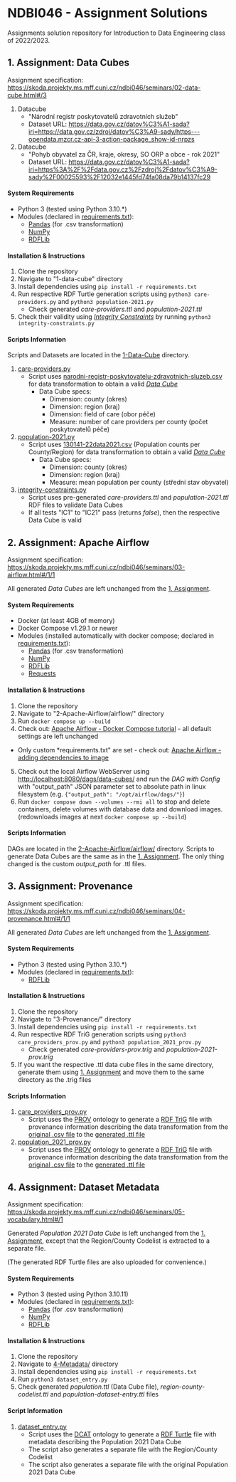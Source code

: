 # NDBI046 - Assignment Solutions
Assignments solution repository for Introduction to Data Engineering class of 2022/2023.

## 1. Assignment: Data Cubes

Assignment specification: https://skoda.projekty.ms.mff.cuni.cz/ndbi046/seminars/02-data-cube.html#/3

1. Datacube
    - "Národní registr poskytovatelů zdravotních služeb"
    - Dataset URL: https://data.gov.cz/datov%C3%A1-sada?iri=https://data.gov.cz/zdroj/datov%C3%A9-sady/https---opendata.mzcr.cz-api-3-action-package_show-id-nrpzs
2. Datacube
    - "Pohyb obyvatel za ČR, kraje, okresy, SO ORP a obce - rok 2021"
    - Dataset URL: https://data.gov.cz/datov%C3%A1-sada?iri=https%3A%2F%2Fdata.gov.cz%2Fzdroj%2Fdatov%C3%A9-sady%2F00025593%2F12032e1445fd74fa08da79b14137fc29

#### System Requirements
- Python 3 (tested using Python 3.10.*)
- Modules (declared in [requirements.txt](1-Data-Cube/requirements.txt)):
  - [Pandas](https://pandas.pydata.org/) (for .csv transformation)
  - [NumPy](https://numpy.org/doc/stable/)
  - [RDFLib](https://rdflib.readthedocs.io/en/stable/index.html)

#### Installation & Instructions
1. Clone the repository
2. Navigate to "1-data-cube" directory
3. Install dependencies using `pip install -r requirements.txt`
4. Run respective RDF Turtle generation scripts using `python3 care-providers.py` and `python3 population-2021.py`
    - Check generated *care-providers.ttl* and *population-2021.ttl*
1. Check their validity using [*Integrity Constraints*](https://www.w3.org/TR/vocab-data-cube/#wf-rules) by running `python3 integrity-constraints.py`

#### Scripts Information

Scripts and Datasets are located in the [1-Data-Cube](1-Data-Cube) directory.

1. [care-providers.py](1-Data-Cube/care-providers.py)
    - Script uses [narodni-registr-poskytovatelu-zdravotnich-sluzeb.csv](care-providers/narodni-registr-poskytovatelu-zdravotnich-sluzeb.csv) for data transformation to obtain a valid [*Data Cube*](https://www.w3.org/TR/vocab-data-cube/)
      - Data Cube specs:
        - Dimension: county (okres)
        - Dimension: region (kraj)
        - Dimension: field of care (obor péče)
        - Measure: number of care providers per county (počet poskytovatelů péče)
2. [population-2021.py](1-Data-Cube/population-2021.py)
    - Script uses [130141-22data2021.csv](population-2021/130141-22data2021.csv) (Population counts per County/Region) for data transformation to obtain a valid [*Data Cube*](https://www.w3.org/TR/vocab-data-cube/)
      - Data Cube specs:
        - Dimension: county (okres)
        - Dimension: region (kraj)
        - Measure: mean population per county (střední stav obyvatel)
3. [integrity-constraints.py](1-Data-Cube/integrity-constraints.py)
    - Script uses pre-generated *care-providers.ttl* and *population-2021.ttl* RDF files to validate Data Cubes
    - If all tests "IC1" to "IC21" pass (returns *false*), then the respective Data Cube is valid


## 2. Assignment: Apache Airflow

Assignment specification: https://skoda.projekty.ms.mff.cuni.cz/ndbi046/seminars/03-airflow.html#/1/1

All generated *Data Cubes* are left unchanged from the [1. Assignment](#1-assignment-data-cubes).

#### System Requirements
- Docker (at least 4GB of memory)
- Docker Compose v1.29.1 or newer
- Modules (installed automatically with docker compose; declared in [requirements.txt](2-Apache-Airflow/airflow/requirements.txt)):
  - [Pandas](https://pandas.pydata.org/) (for .csv transformation)
  - [NumPy](https://numpy.org/doc/stable/)
  - [RDFLib](https://rdflib.readthedocs.io/en/stable/index.html)
  - [Requests](https://requests.readthedocs.io/en/latest/)

#### Installation & Instructions
1. Clone the repository
2. Navigate to "2-Apache-Airflow/airflow/" directory
3. Run `docker compose up --build`
4. Check out: [Apache Airflow - Docker Compose tutorial](https://airflow.apache.org/docs/apache-airflow/stable/howto/docker-compose/index.html) - all default settings are left unchanged
  - Only custom *requirements.txt" are set - check out: [Apache Airflow - adding dependencies to image](https://airflow.apache.org/docs/apache-airflow/stable/howto/docker-compose/index.html#special-case-adding-dependencies-via-requirements-txt-file)
5. Check out the local Airflow WebServer using [http://localhost:8080/dags/data-cubes/](http://localhost:8080/dags/data-cubes/) and run the *DAG with Config* with "output_path" JSON parameter set to absolute path in linux filesystem (e.g. `{"output_path": "/opt/airflow/dags/"}`)
6. Run `docker compose down --volumes --rmi all` to stop and delete containers, delete volumes with database data and download images. (redownloads images at next `docker compose up --build`)

#### Scripts Information

DAGs are located in the [2-Apache-Airflow/airflow/](2-Apache-Airflow/airflow/dags) directory. Scripts to generate Data Cubes are the same as in the [1. Assignment](#1-assignment-data-cubes). The only thing changed is the custom *output_path* for .ttl files.


## 3. Assignment: Provenance

Assignment specification: https://skoda.projekty.ms.mff.cuni.cz/ndbi046/seminars/04-provenance.html#/1/1

All generated *Data Cubes* are left unchanged from the [1. Assignment](#1-assignment-data-cubes).

#### System Requirements
- Python 3 (tested using Python 3.10.*)
- Modules (declared in [requirements.txt](3-Provenance/requirements.txt)):
  - [RDFLib](https://rdflib.readthedocs.io/en/stable/index.html)

#### Installation & Instructions
1. Clone the repository
2. Navigate to "3-Provenance/" directory
3. Install dependencies using `pip install -r requirements.txt`
4. Run respective RDF TriG generation scripts using `python3 care_providers_prov.py` and `python3 population_2021_prov.py`
    - Check generated *care-providers-prov.trig* and *population-2021-prov.trig*
5. If you want the respective .ttl data cube files in the same directory, generate them using [1. Assignment](#1-assignment-data-cubes) and move them to the same directory as the .trig files

#### Scripts Information

1. [care_providers_prov.py](3-Provenance/care_providers_prov.py)
    - Script uses the [PROV](https://www.w3.org/TR/prov-overview/) ontology to generate a [RDF TriG](https://www.w3.org/TR/trig/) file with provenance information describing the data transformation from the [original .csv file](1-Data-Cube/care-providers/narodni-registr-poskytovatelu-zdravotnich-sluzeb.csv) to the [generated .ttl file](1-Data-Cube/care-providers.ttl)
2. [population_2021_prov.py](3-Provenance/population_2021_prov.py)
    - Script uses the [PROV](https://www.w3.org/TR/prov-overview/) ontology to generate a [RDF TriG](https://www.w3.org/TR/trig/) file with provenance information describing the data transformation from the [original .csv file](1-Data-Cube/population-2021/130141-22data2021.csv) to the [generated .ttl file](1-Data-Cube/population-2021.ttl)


## 4. Assignment: Dataset Metadata

Assignment specification: https://skoda.projekty.ms.mff.cuni.cz/ndbi046/seminars/05-vocabulary.html#/1

Generated *Population 2021 Data Cube* is left unchanged from the [1. Assignment](#1-assignment-data-cubes), except that the Region/County Codelist is extracted to a separate file.

(The generated RDF Turtle files are also uploaded for convenience.)

#### System Requirements
- Python 3 (tested using Python 3.10.11)
- Modules (declared in [requirements.txt](4-Metadata/requirements.txt)):
  - [Pandas](https://pandas.pydata.org/) (for .csv transformation)
  - [NumPy](https://numpy.org/doc/stable/)
  - [RDFLib](https://rdflib.readthedocs.io/en/stable/index.html)

#### Installation & Instructions
1. Clone the repository
2. Navigate to [4-Metadata/](4-Metadata/) directory
3. Install dependencies using `pip install -r requirements.txt`
4. Run `python3 dataset_entry.py`
5. Check generated *population.ttl* (Data Cube file), *region-county-codelist.ttl* and *population-dataset-entry.ttl* files

#### Script Information

1. [dataset_entry.py](4-Metadata/dataset_entry.py)
    - Script uses the [DCAT](https://www.w3.org/TR/vocab-dcat-2/) ontology to generate a [RDF Turtle](https://www.w3.org/TR/turtle/) file with metadata describing the Population 2021 Data Cube
    - The script also generates a separate file with the Region/County Codelist
    - The script also generates a separate file with the original Population 2021 Data Cube